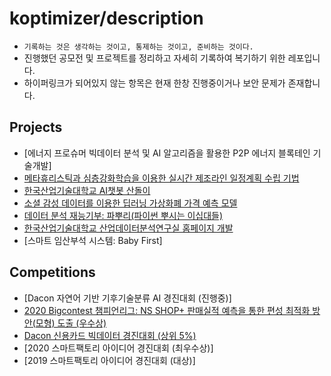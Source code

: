 # koptimizer/description
- ```기록하는 것은 생각하는 것이고, 통제하는 것이고, 준비하는 것이다.```
- 진행했던 공모전 및 프로젝트를 정리하고 자세히 기록하여 복기하기 위한 레포입니다.
- 하이퍼링크가 되어있지 않는 항목은 현재 한창 진행중이거나 보안 문제가 존재합니다.

## Projects
- [에너지 프로슈머 빅데이터 분석 및 AI 알고리즘을 활용한 P2P 에너지 블록테인 기술개발]
- [메타휴리스틱과 심층강화학습을 이용한 실시간 제조라인 일정계획 수립 기법](https://github.com/koptimizer/description/blob/main/note/projects/meta.md)
- [한국산업기술대학교 AI챗봇 산돌이](https://github.com/koptimizer/description/blob/main/note/projects/sandol.md)
- [소셜 감성 데이터를 이용한 딥러닝 가상화폐 가격 예측 모델]((https://github.com/koptimizer/description/blob/main/note/projects/social.md))
- [데이터 분석 재능기부: 파뿌리(파이썬 뿌시는 이십대들)](https://github.com/koptimizer/description/blob/main/note/projects/PB.md)
- [한국산업기술대학교 산업데이터분석연구실 홈페이지 개발](https://github.com/koptimizer/description/blob/main/note/projects/home.md)
- [스마트 임산부석 시스템: Baby First]

## Competitions
- [Dacon 자연어 기반 기후기술분류 AI 경진대회 (진행중)]
- [2020 Bigcontest 챔피언리그: NS SHOP+ 판매실적 예측을 통한 편성 최적화 방안(모형) 도출 (우수상)](https://github.com/koptimizer/description/blob/main/note/competition/2020bigcon.md)
- [Dacon 신용카드 빅데이터 경진대회 (상위 5%)](https://github.com/koptimizer/description/blob/main/note/competition/jeju.md)
- [2020 스마트팩토리 아이디어 경진대회 (최우수상)]
- [2019 스마트팩토리 아이디어 경진대회 (대상)]
